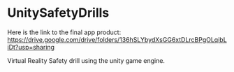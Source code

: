 # UnitySafetyDrills

Here is the link to the final app product: https://drive.google.com/drive/folders/136hSLYbydXsGG6xtDLrcBPgOLqibLiDt?usp=sharing

Virtual Reality Safety drill using the unity game engine.
